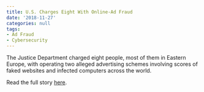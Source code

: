 ```yaml
---
title: U.S. Charges Eight With Online-Ad Fraud
date: '2018-11-27'
categories: null
tags:
- Ad Fraud
- Cybersecurity
---
```

The Justice Department charged eight people, most of them in Eastern Europe, with operating two alleged advertising schemes involving scores of faked websites and infected computers across the world.

Read the full story [here](https://t.co/QFuaoWJgLR).